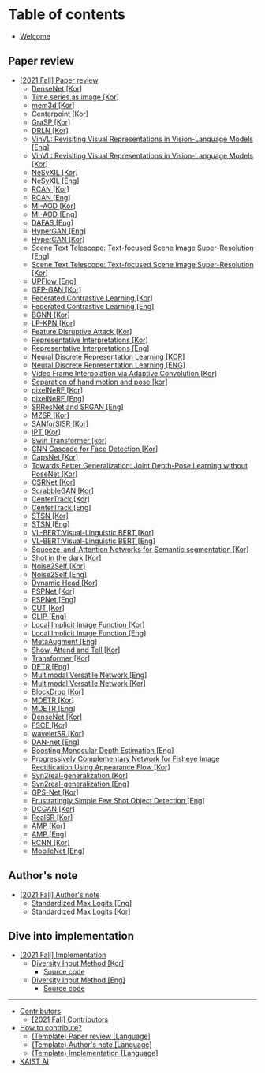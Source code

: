 # Table of contents

* [Welcome](README.md)

## Paper review
* [\[2021 Fall\] Paper review](paper-review/2021-fall-paper-review/README.md)
  * [DenseNet \[Kor\]](paper-review/2021-fall-paper-review/cvpr-2017-densenet-kor.md)
  * [Time series as image \[Kor\]](paper-review/2021-fall-paper-review/icmv-2017-Time-Series-viewed-as-images-kor.md)
  * [mem3d \[Kor\]](paper-review/2021-fall-paper-review/miccai-2021-mem3d-kor.md) 
  * [Centerpoint \[Kor\]](paper-review/2021-fall-paper-review/cvpr-2021-centerpoint-kor.md)
  * [GraSP \[Kor\]](paper-review/2021-fall-paper-review/iclr-2020-GraSP-kor.md)
  * [DRLN \[Kor\]](paper-review/2021-fall-paper-review/ieee-2019-DRLN-kor.md)
  * [VinVL: Revisiting Visual Representations in Vision-Language Models \[Eng\]](paper-review/2021-fall-paper-review/cvpr-2021-vinvl-eng.md)
  * [VinVL: Revisiting Visual Representations in Vision-Language Models \[Kor\]](paper-review/2021-fall-paper-review/cvpr-2021-vinvl-kor.md)
  * [NeSyXIL \[Kor\]](paper-review/2021-fall-paper-review/cvpr-2021-nesyxil-kor.md)
  * [NeSyXIL \[Eng\]](paper-review/2021-fall-paper-review/cvpr-2021-nesyxil-eng.md)
  * [RCAN \[Kor\]](paper-review/2021-fall-paper-review/eccv-2018-rcan-kor.md)
  * [RCAN \[Eng\]](paper-review/2021-fall-paper-review/eccv-2018-rcan-eng.md)
  * [MI-AOD \[Kor\]](paper-review/2021-fall-paper-review/cvpr-2021-miaod-kor.md)
  * [MI-AOD \[Eng\]](paper-review/2021-fall-paper-review/cvpr-2021-miaod-eng.md)
  * [DAFAS \[Eng\]](paper-review/2021-fall-paper-review/aaai-2021-dafas-eng.md)
  * [HyperGAN \[Eng\]](paper-review/2021-fall-paper-review/icml-2021-hypergan-eng.md)
  * [HyperGAN \[Kor\]](paper-review/2021-fall-paper-review/icml-2021-hypergan-kor.md)
  * [Scene Text Telescope: Text-focused Scene Image Super-Resolution \[Eng\]](paper-review/2021-fall-paper-review/cvpr-2021-scenetext-eng.md)
  * [Scene Text Telescope: Text-focused Scene Image Super-Resolution \[Kor\]](paper-review/2021-fall-paper-review/cvpr-2021-scenetext-kor.md) 
  * [UPFlow \[Eng\]](paper-review/2021-fall-paper-review/cvpr-2021-upflow-eng.md)
  * [GFP-GAN \[Kor\]](paper-review/2021-fall-paper-review/cvpr-2021-gfpgan-kor.md)
  * [Federated Contrastive Learning \[Kor\]](paper-review/2021-fall-paper-review/miccai-2021-federated-contrastive-learning-kor.md)
  * [Federated Contrastive Learning \[Eng\]](paper-review/2021-fall-paper-review/miccai-2021-federated-contrastive-learning-eng.md)
  * [BGNN \[Kor\]](paper-review/2021-fall-paper-review/cvpr-2021-bgnn-kor.md)
  * [LP-KPN \[Kor\]](paper-review/2021-fall-paper-review/iccv-2019-lp-kpn-kor.md)
  * [Feature Disruptive Attack \[Kor\]](paper-review/2021-fall-paper-review/iccv-2019-Feature_Disruptive_Attack-kor.md)
  * [Representative Interpretations \[Kor\]](paper-review/2021-fall-paper-review/iccv-2021-interpretationCNN-kor.md)
  * [Representative Interpretations \[Eng\]](paper-review/2021-fall-paper-review/iccv-2021-interpretationCNN-eng.md)
  * [Neural Discrete Representation Learning [KOR]](paper-review/2021-fall-paper-review/nips-2017-vq-vae-kor.md)
  * [Neural Discrete Representation Learning [ENG]](paper-review/2021-fall-paper-review/nips-2017-vq-vae-eng.md)
  * [Video Frame Interpolation via Adaptive Convolution \[Kor\]](paper-review/2021-fall-paper-review/cvpr-2017-VFIviaAdaptiveConvolution-kor.md)
  * [Separation of hand motion and pose \[kor\]](paper-review/2021-fall-paper-review/cvpr-2020-DecoupledGestureRecognition-kor.md)
  * [pixelNeRF \[Kor\]](paper-review/2021-fall-paper-review/cvpr-2021-pixelnerf-kor.md)
  * [pixelNeRF \[Eng\]](paper-review/2021-fall-paper-review/cvpr-2021-pixelnerf-eng.md)
  * [SRResNet and SRGAN \[Eng\]](paper-review/2021-fall-paper-review/cvpr-2017-srgan-eng.md)
  * [MZSR \[Kor\]](paper-review/2021-fall-paper-review/cvpr-2020-MZSR-kor.md)
  * [SANforSISR \[Kor\]](paper-review/2021-fall-paper-review/cvpr-2019-sanforsisr-kor.md)
  * [IPT \[Kor\]](paper-review/2021-fall-paper-review/cvpr-2021-IPT-kor.md)
  * [Swin Transformer \[kor\]](paper-review/2021-fall-paper-review/arxiv-swintransformer-kor.md)
  * [CNN Cascade for Face Detection \[Kor\]](paper-review/2021-fall-paper-review/cvpr-2015-cnnfacedetection-kor.md)
  * [CapsNet \[Kor\]](paper-review/2021-fall-paper-review/cvpr-2021-capsnet-kor.md)
  * [Towards Better Generalization: Joint Depth-Pose Learning without PoseNet \[Kor\]](paper-review/2021-fall-paper-review/cvpr-2020-Joint_Depth-Pose_Learning_without_PoseNet-kor.md)
  * [CSRNet \[Kor\]](paper-review/2021-fall-paper-review/eccv-2020-csrnet-kor.md)
  * [ScrabbleGAN \[Kor\]](paper-review/2021-fall-paper-review/cvpr-2020-ScrabbleGAN_kor.md)
  * [CenterTrack \[Kor\]](paper-review/2021-fall-paper-review/eccv-2020-CenterTrack-kor.md)
  * [CenterTrack \[Eng\]](paper-review/2021-fall-paper-review/eccv-2020-CenterTrack-eng.md)
  * [STSN \[Kor\]](paper-review/2021-fall-paper-review/eccv-2018-STSN-kor.md)
  * [STSN \[Eng\]](paper-review/2021-fall-paper-review/eccv-2018-STSN-eng.md)
  * [VL-BERT:Visual-Linguistic BERT \[Kor\]](paper-review/2021-fall-paper-review/iclr-2020-vlbert-kor.md)
  * [VL-BERT:Visual-Linguistic BERT \[Eng\]](paper-review/2021-fall-paper-review/iclr-2020-vlbert-eng.md)
  * [Squeeze-and-Attention Networks for Semantic segmentation \[Kor\]](paper-review/2021-fall-paper-review/cvpr-2020-sanet-kor.md)
  * [Shot in the dark \[Kor\]](paper-review/2021-fall-paper-review/cvpr-2021-shot-in-the-dark-kor.md)
  * [Noise2Self \[Kor\]](paper-review/2021-fall-paper-review/icml-2019-Noise2Self-kor.md)
  * [Noise2Self \[Eng\]](paper-review/2021-fall-paper-review/icml-2019-Noise2Self-eng.md)
  * [Dynamic Head \[Kor\]](paper-review/2021-fall-paper-review/cvpr-2021-dynamichead-kor.md)
  * [PSPNet \[Kor\]](paper-review/2021-fall-paper-review/cvpr-2017-pspnet-kor.md)
  * [PSPNet \[Eng\]](paper-review/2021-fall-paper-review/cvpr-2017-pspnet-eng.md)
  * [CUT \[Kor\]](paper-review/2021-fall-paper-review/eccv-2020-CUT-kor.md)
  * [CLIP \[Eng\]](paper-review/2021-fall-paper-review/icml-2021-CLIP-eng.md)
  * [Local Implicit Image Function \[Kor\]](paper-review/2021-fall-paper-review/cvpr-2021-liif-kor.md)
  * [Local Implicit Image Function \[Eng\]](paper-review/2021-fall-paper-review/cvpr-2021-liif-eng.md)
  * [MetaAugment \[Eng\]](paper-review/2021-fall-paper-review/neurips-2020-metaaugment-eng.md)
  * [Show, Attend and Tell \[Kor\]](paper-review/2021-fall-paper-review/icml-2015-show-attend-and-tell-kor.md)
  * [Transformer \[Kor\]](paper-review/2021-fall-paper-review/neurips-2017-transformer-kor.md)
  * [DETR \[Eng\]](paper-review/2021-fall-paper-review/eccv-2020-detr-eng.md)
  * [Multimodal Versatile Network \[Eng\]](paper-review/2021-fall-paper-review/neurips-2020-multimodal-versatile-eng.md)
  * [Multimodal Versatile Network \[Kor\]](paper-review/2021-fall-paper-review/neurips-2020-MMV-kor.md)
  * [BlockDrop \[Kor\]](paper-review/2021-fall-paper-review/cvpr-2018-blockdrop-kor.md)
  * [MDETR \[Kor\]](paper-review/2021-fall-paper-review/iccv-2021-mdetr-kor.md)
  * [MDETR \[Eng\]](paper-review/2021-fall-paper-review/iccv-2021-mdetr-eng.md)
  * [DenseNet \[Kor\]](paper-review/2021-fall-paper-review/cvpr-2017-densenet-kor.md)
  * [FSCE \[Kor\]](paper-review/2021-fall-paper-review/cvpr-2021-FSCE-kor.md)
  * [waveletSR \[Kor\]](paper-review/2021-fall-paper-review/iccv-2019-waveletSR-kor.md)
  * [DAN-net \[Eng\]](paper-review/2021-fall-paper-review/miccai-2021-dannet-eng.md)
  * [Boosting Monocular Depth Estimation \[Eng\]](paper-review/2021-fall-paper-review/cvpr-2021-boosting-eng.md)
  * [Progressively Complementary Network for Fisheye Image Rectification Using Appearance Flow \[Kor\]](paper-review/2021-fall-paper-review/cvpr-2021-pcn-kor.md)
  * [Syn2real-generalization \[Kor\]](paper-review/2021-fall-paper-review/iclr-2021-syn2real-kor.md)
  * [Syn2real-generalization \[Eng\]](paper-review/2021-fall-paper-review/iclr-2021-syn2real-eng.md) 
  * [GPS-Net \[Kor\]](paper-review/2021-fall-paper-review/cvpr-2020-gps-net-kor.md)
  * [Frustratingly Simple Few Shot Object Detection \[Eng\]](paper-review/2021-fall-paper-review/icml-2020-fta_fsod-eng.md)
  * [DCGAN \[Kor\]](paper-review/2021-fall-paper-review/iclr-2016-dcgan-kor.md)
  * [RealSR \[Kor\]](paper-review/2021-fall-paper-review/cvpr-2020-realsr.md)
  * [AMP \[Kor\]](paper-review/2021-fall-paper-review/siggraph-2021-AMP-kor.md)
  * [AMP \[Eng\]](paper-review/2021-fall-paper-review/siggraph-2021-AMP-eng.md)
  * [RCNN \[Kor\]](paper-review/2021-fall-paper-review/cvpr-2014-rcnn-kor.md)
  * [MobileNet \[Eng\]](paper-review/2021-fall-paper-review/cvpr-2017-mobilenet-eng.md)

## Author's note
* [\[2021 Fall\] Author's note](authors-note/2021-fall-authors-note/README.md)
  * [Standardized Max Logits \[Eng\]](authors-note/2021-fall-authors-note/iccv-2021-SML-eng.md)
  * [Standardized Max Logits \[Kor\]](authors-note/2021-fall-authors-note/iccv-2021-SML-kor.md)

## Dive into implementation
* [\[2021 Fall\] Implementation](dive-into-implementation/2021-fall-implementation/README.md)
  * [Diversity Input Method \[Kor\]](dive-into-implementation/2021-fall-implementation/cvpr-2019-inputdiversity-kor.md)
    * [Source code](https://github.com/khslily98/awesome-reviews-kaist/tree/master/cvpr-2019-inputdiversity)
  * [Diversity Input Method \[Eng\]](dive-into-implementation/2021-fall-implementation/cvpr-2019-inputdiversity-eng.md)
    * [Source code](https://github.com/khslily98/awesome-reviews-kaist/tree/master/cvpr-2019-inputdiversity)

---

* [Contributors](contributors/README.md)
  * [\[2021 Fall\] Contributors](contributors/2021-fall-contributors.md)
* [How to contribute?](how-to-contribute.md)
  * [\(Template\) Paper review \[Language\]](paper-review/template-paper-review.md)
  * [\(Template\) Author's note \[Language\]](authors-note/template-authors-note.md)
  * [\(Template\) Implementation \[Language\]](dive-into-implementation/template-implementation.md)
* [KAIST AI](http://gsai.kaist.ac.kr/)
